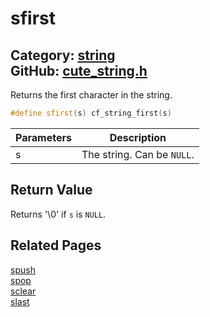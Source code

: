 [](../header.md ':include')

# sfirst

Category: [string](/api_reference?id=string)  
GitHub: [cute_string.h](https://github.com/RandyGaul/cute_framework/blob/master/include/cute_string.h)  
---

Returns the first character in the string.

```cpp
#define sfirst(s) cf_string_first(s)
```

Parameters | Description
--- | ---
s | The string. Can be `NULL`.

## Return Value

Returns '\0' if `s` is `NULL`.

## Related Pages

[spush](/string/spush.md)  
[spop](/string/spop.md)  
[sclear](/string/sclear.md)  
[slast](/string/slast.md)  
